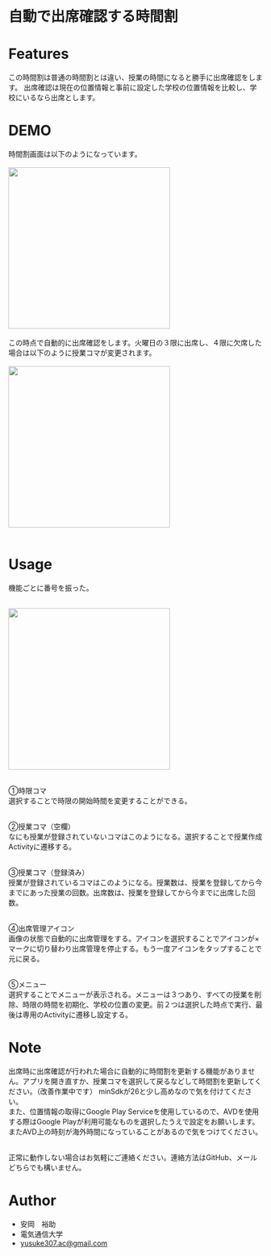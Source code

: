 # 自動で出席確認する時間割

# Features

この時間割は普通の時間割とは違い、授業の時間になると勝手に出席確認をします。
出席確認は現在の位置情報と事前に設定した学校の位置情報を比較し、学校にいるなら出席とします。

# DEMO
時間割画面は以下のようになっています。<br>
<br><img src="https://user-images.githubusercontent.com/29055153/86094633-c0073480-baeb-11ea-81f5-3b4870e2d348.png" width="320px"><br><br>
この時点で自動的に出席確認をします。火曜日の３限に出席し、４限に欠席した場合は以下のように授業コマが変更されます。<br>
<br><img src="https://user-images.githubusercontent.com/29055153/86095260-a2869a80-baec-11ea-998a-451738dc224b.png" width="320px"><br><br>


<!-- 
# Requirement

"hoge"を動かすのに必要なライブラリなどを列挙する

* huga 3.5.2
* hogehuga 1.0.2

# Installation

Requirementで列挙したライブラリなどのインストール方法を説明する

```bash
pip install huga_package
```
-->

# Usage
機能ごとに番号を振った。<br>

<br><img src="https://user-images.githubusercontent.com/29055153/86097152-39545680-baef-11ea-94a6-a0ffb85dc762.png" width="320px"><br><br>

①時限コマ<br>
選択することで時限の開始時間を変更することができる。<br>

<br>②授業コマ（空欄）<br>
なにも授業が登録されていないコマはこのようになる。選択することで授業作成Activityに遷移する。<br>

<br>③授業コマ（登録済み）<br>
授業が登録されているコマはこのようになる。授業数は、授業を登録してから今までにあった授業の回数。出席数は、授業を登録してから今までに出席した回数。<br>

<br>④出席管理アイコン<br>
画像の状態で自動的に出席管理をする。アイコンを選択することでアイコンが×マークに切り替わり出席管理を停止する。もう一度アイコンをタップすることで元に戻る。<br>

<br>⑤メニュー<br>
選択することでメニューが表示される。メニューは３つあり、すべての授業を削除、時限の時間を初期化、学校の位置の変更。前２つは選択した時点で実行、最後は専用のActivityに遷移し設定する。<br>



# Note

出席時に出席確認が行われた場合に自動的に時間割を更新する機能がありません。アプリを開き直すか、授業コマを選択して戻るなどして時間割を更新してください。（改善作業中です）
minSdkが26と少し高めなので気を付けてください。<br>
また、位置情報の取得にGoogle Play Serviceを使用しているので、AVDを使用する際はGoogle Playが利用可能なものを選択したうえで設定をお願いします。<br>
またAVD上の時刻が海外時間になっていることがあるので気をつけてください。<br><br>

正常に動作しない場合はお気軽にご連絡ください。連絡方法はGitHub、メールどちらでも構いません。<br>

# Author

* 安岡　裕助
* 電気通信大学
* yusuke307.ac@gmail.com
